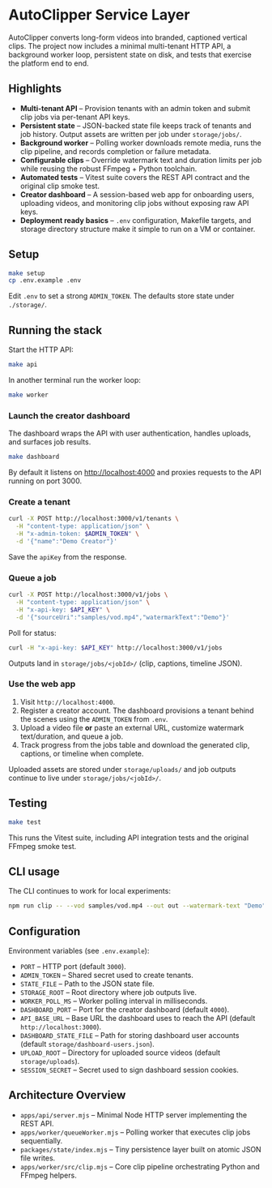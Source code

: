 # AutoClipper Service Layer

AutoClipper converts long-form videos into branded, captioned vertical clips. The project now includes a minimal multi-tenant HTTP API, a background worker loop, persistent state on disk, and tests that exercise the platform end to end.

## Highlights

- **Multi-tenant API** – Provision tenants with an admin token and submit clip jobs via per-tenant API keys.
- **Persistent state** – JSON-backed state file keeps track of tenants and job history. Output assets are written per job under `storage/jobs/`.
- **Background worker** – Polling worker downloads remote media, runs the clip pipeline, and records completion or failure metadata.
- **Configurable clips** – Override watermark text and duration limits per job while reusing the robust FFmpeg + Python toolchain.
- **Automated tests** – Vitest suite covers the REST API contract and the original clip smoke test.
- **Creator dashboard** – A session-based web app for onboarding users, uploading videos, and monitoring clip jobs without exposing raw API keys.
- **Deployment ready basics** – `.env` configuration, Makefile targets, and storage directory structure make it simple to run on a VM or container.

## Setup

```bash
make setup
cp .env.example .env
```

Edit `.env` to set a strong `ADMIN_TOKEN`. The defaults store state under `./storage/`.

## Running the stack

Start the HTTP API:

```bash
make api
```

In another terminal run the worker loop:

```bash
make worker
```

### Launch the creator dashboard

The dashboard wraps the API with user authentication, handles uploads, and surfaces job results.

```bash
make dashboard
```

By default it listens on [http://localhost:4000](http://localhost:4000) and proxies requests to the API running on port 3000.

### Create a tenant

```bash
curl -X POST http://localhost:3000/v1/tenants \
  -H "content-type: application/json" \
  -H "x-admin-token: $ADMIN_TOKEN" \
  -d '{"name":"Demo Creator"}'
```

Save the `apiKey` from the response.

### Queue a job

```bash
curl -X POST http://localhost:3000/v1/jobs \
  -H "content-type: application/json" \
  -H "x-api-key: $API_KEY" \
  -d '{"sourceUri":"samples/vod.mp4","watermarkText":"Demo"}'
```

Poll for status:

```bash
curl -H "x-api-key: $API_KEY" http://localhost:3000/v1/jobs
```

Outputs land in `storage/jobs/<jobId>/` (clip, captions, timeline JSON).

### Use the web app

1. Visit `http://localhost:4000`.
2. Register a creator account. The dashboard provisions a tenant behind the scenes using the `ADMIN_TOKEN` from `.env`.
3. Upload a video file **or** paste an external URL, customize watermark text/duration, and queue a job.
4. Track progress from the jobs table and download the generated clip, captions, or timeline when complete.

Uploaded assets are stored under `storage/uploads/` and job outputs continue to live under `storage/jobs/<jobId>/`.

## Testing

```bash
make test
```

This runs the Vitest suite, including API integration tests and the original FFmpeg smoke test.

## CLI usage

The CLI continues to work for local experiments:

```bash
npm run clip -- --vod samples/vod.mp4 --out out --watermark-text "Demo" --max-duration 45
```

## Configuration

Environment variables (see `.env.example`):

- `PORT` – HTTP port (default `3000`).
- `ADMIN_TOKEN` – Shared secret used to create tenants.
- `STATE_FILE` – Path to the JSON state file.
- `STORAGE_ROOT` – Root directory where job outputs live.
- `WORKER_POLL_MS` – Worker polling interval in milliseconds.
- `DASHBOARD_PORT` – Port for the creator dashboard (default `4000`).
- `API_BASE_URL` – Base URL the dashboard uses to reach the API (default `http://localhost:3000`).
- `DASHBOARD_STATE_FILE` – Path for storing dashboard user accounts (default `storage/dashboard-users.json`).
- `UPLOAD_ROOT` – Directory for uploaded source videos (default `storage/uploads`).
- `SESSION_SECRET` – Secret used to sign dashboard session cookies.

## Architecture Overview

- `apps/api/server.mjs` – Minimal Node HTTP server implementing the REST API.
- `apps/worker/queueWorker.mjs` – Polling worker that executes clip jobs sequentially.
- `packages/state/index.mjs` – Tiny persistence layer built on atomic JSON file writes.
- `apps/worker/src/clip.mjs` – Core clip pipeline orchestrating Python and FFmpeg helpers.

